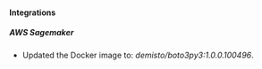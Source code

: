 
#### Integrations

##### AWS Sagemaker

- Updated the Docker image to: *demisto/boto3py3:1.0.0.100496*.
